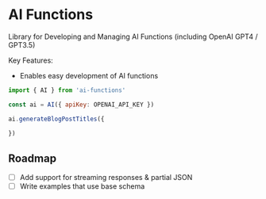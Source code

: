 # AI Functions

Library for Developing and Managing AI Functions (including OpenAI GPT4 / GPT3.5)

Key Features: 
- Enables easy development of AI functions

```javascript
import { AI } from 'ai-functions'

const ai = AI({ apiKey: OPENAI_API_KEY })

ai.generateBlogPostTitles({
  
})

```

## Roadmap

- [ ] Add support for streaming responses & partial JSON
- [ ] Write examples that use base schema